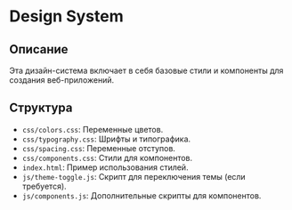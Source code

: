 # Design System

## Описание
Эта дизайн-система включает в себя базовые стили и компоненты для создания веб-приложений.

## Структура

- `css/colors.css`: Переменные цветов.
- `css/typography.css`: Шрифты и типографика.
- `css/spacing.css`: Переменные отступов.
- `css/components.css`: Стили для компонентов.
- `index.html`: Пример использования стилей.
- `js/theme-toggle.js`: Скрипт для переключения темы (если требуется).
- `js/components.js`: Дополнительные скрипты для компонентов.
